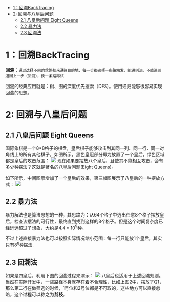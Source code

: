 - [1：回溯BackTracing](#1回溯backtracing)
- [2: 回溯与八皇后问题](#2-回溯与八皇后问题)
  - [2.1 八皇后问题 Eight Queens](#21-八皇后问题-eight-queens)
  - [2.2 暴力法](#22-暴力法)
  - [2.3 回溯法](#23-回溯法)

# 1：回溯BackTracing
**回溯**：`通过选择不同的岔路扣来通往目的地，每一步都选择一条路触发，能进则进，不能进则退回上一步（回溯），换一条路再试`


回溯的经典应用就是：树、图的深度优先搜索（DFS）。使用递归能够很容易实现回溯的思想。


# 2: 回溯与八皇后问题

## 2.1 八皇后问题 Eight Queens
国际象棋是一个8*8格子的棋盘，皇后棋子能够攻击到其同一列、同一行、同一对角线上的所有其他棋子，如图所示，黑色皇冠部分即为放置了一个皇后，绿色区域都是皇后的攻击范围：
![](https://i.bmp.ovh/imgs/2021/05/523a06467f0c1be8.png)
现在如果要摆放八个皇后，且使其不能相互攻击，会有多少种摆法？这就是著名的八皇后问题(Eight Queens)。

如下所示，中间图示增加了一个皇后的效果，第三幅图展示了八皇后的一种摆放方式：
![](https://i.bmp.ovh/imgs/2021/05/c8f9416850664826.png)

## 2.2 暴力法
暴力解法也是算法思想的一种，其思路为：从64个格子中选出任意8个格子摆放皇后，检查该摆法的可行性，最终直到找到这样的8个格子。但是这个时间复杂度已经远远超过了想象，大约是4.4 * 10$^9$种。

不过上述直接暴力法也可以按照实际情况缩小范围：每一行只能放1个皇后，其实只有8$^8$种摆法.

## 2.3 回溯法
如果是四皇后，利用下图的回溯过程来演示：
![](https://i.bmp.ovh/imgs/2021/05/bb7717df236d9621.png)
八皇后也适用于上述回溯规则。当然在实际开发中，一些路径本身就存在着不合理性，比如上图2中，摆放了Q1，那么第二行在做筛选的时候，1号位和2号位都是不可取的，这些地方可以直接忽略，这个过程可以称之为**剪枝**。